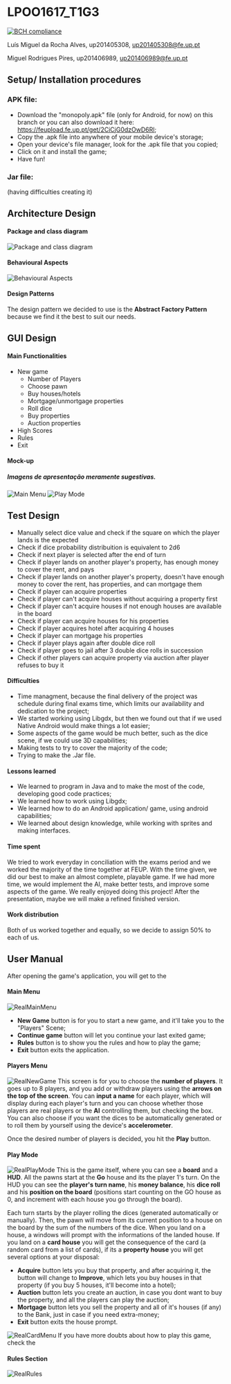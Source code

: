# LPOO1617_T1G3

[![BCH compliance](https://bettercodehub.com/edge/badge/gitinho/LPOO1617_T1G3?token=a9f436d5baec9e7f75c180d9acd03253f89cb92e)](https://bettercodehub.com/)

Luís Miguel da Rocha Alves, up201405308, up201405308@fe.up.pt

Miguel Rodrigues Pires, up201406989, up201406989@fe.up.pt

## Setup/ Installation procedures
### APK file:
- Download the "monopoly.apk" file (only for Android, for now) on this branch or you can also download it here: https://feupload.fe.up.pt/get/2CiCjG0dzOwD6Rl;
- Copy the .apk file into anywhere of your mobile device's storage;
- Open your device's file manager, look for the .apk file that you copied;
- Click on it and install the game;
- Have fun!

### Jar file:
(having difficulties creating it)
## Architecture Design
#### Package and class diagram
![Package and class diagram](README_rsc/Classes.png)
#### Behavioural Aspects
![Behavioural Aspects](README_rsc/Behavioural%20Aspects.png)
#### Design Patterns
The design pattern we decided to use is the **Abstract Factory Pattern** because we find it the best to suit our needs.
## GUI Design
#### Main Functionalities
- New game
  - Number of Players
  - Choose pawn
  - Buy houses/hotels
  - Mortgage/unmortgage properties
  - Roll dice
  - Buy properties
  - Auction properties
- High Scores
- Rules
- Exit
#### Mock-up
##### Imagens de apresentação meramente sugestivas.
![Main Menu](README_rsc/MonopolyMainMenu.jpg)
![Play Mode](README_rsc/MonopolyPlayMode.jpg)
## Test Design
- Manually select dice value and check if the square on which the player lands is the expected
- Check if dice probability distribuition is equivalent to 2d6
- Check if next player is selected after the end of turn
- Check if player lands on another player's property, has enough money to cover the rent, and pays
- Check if player lands on another player's property, doesn't have enough money to cover the rent, has properties, and can mortgage them
- Check if player can acquire properties
- Check if player can't acquire houses without acquiring a property first
- Check if player can't acquire houses if not enough houses are available in the board
- Check if player can acquire houses for his properties
- Check if player acquires hotel after acquiring 4 houses
- Check if player can mortgage his properties
- Check if player plays again after double dice roll
- Check if player goes to jail after 3 double dice rolls in succession
- Check if other players can acquire property via auction after player refuses to buy it
#### Difficulties
- Time managment, because the final delivery of the project was schedule during final exams time, which limits our availability and dedication to the project;
- We started working using Libgdx, but then we found out that if we used Native Android would make things a lot easier;
- Some aspects of the game would be much better, such as the dice scene, if we could use 3D capabilities;
- Making tests to try to cover the majority of the code;
- Trying to make the .Jar file.
#### Lessons learned
- We learned to program in Java and to make the most of the code, developing good code practices;
- We learned how to work using Libgdx;
- We learned how to do an Android application/ game, using android capabilities;
- We learned about design knowledge, while working with sprites and making interfaces.
#### Time spent
We tried to work everyday in conciliation with the exams period and we worked the majority of the time together at FEUP.
With the time given, we did our best to make an almost complete, playable game. If we had more time, we would implement the AI, make better tests, and improve some aspects of the game.
We really enjoyed doing this project! After the presentation, maybe we will make a refined finished version.
#### Work distribution
Both of us worked together and equally, so we decide to assign 50% to each of us.
## User Manual
After opening the game's application, you will get to the
#### Main Menu
![RealMainMenu](README_rsc/RealMainMenu.PNG)
- **New Game** button is for you to start a new game, and it'll take you to the "Players" Scene;
- **Continue game** button will let you continue your last exited game;
- **Rules** button is to show you the rules and how to play the game;
- **Exit** button exits the application.
#### Players Menu
![RealNewGame](README_rsc/RealNewGame.PNG)
This screen is for you to choose the **number of players**. It goes up to 8 players, and you add or withdraw players using the **arrows on the top of the screen**. You can **input a name** for each player, which will display during each player's turn and you can choose whether those players are real players or the **AI** controlling them, but checking the box. You can also choose if you want the dices to be automatically generated or to roll them by yourself using the device's **accelerometer**.

Once the desired number of players is decided, you hit the **Play** button.

#### Play Mode
![RealPlayMode](README_rsc/RealPlayMode.PNG)
This is the game itself, where you can see a **board** and a **HUD**. All the pawns start at the **Go** house and its the player 1's turn. On the HUD you can see the **player's turn name**, his **money balance**, his **dice roll** and his **position on the board** (positions start counting on the GO house as 0, and increment with each house you go through the board).

Each turn starts by the player rolling the dices (generated automatically or manually). Then, the pawn will move from its current position to a house on the board by the sum of the numbers of the dice. When you land on a house, a windows will prompt with the informations of the landed house. If you land on a **card house** you will get the consequence of the card (a random card from a list of cards), if its a **property house** you will get several options at your disposal:
- **Acquire** button lets you buy that property, and after acquiring it, the button will change to **Improve**, which lets you buy houses in that property (if you buy 5 houses, it'll become into a hotel);
- **Auction** button lets you create an auction, in case you dont want to buy the property, and all the players can play the auction;
- **Mortgage** button lets you sell the property and all of it's houses (if any) to the Bank, just in case if you need extra-money;
- **Exit** button exits the house prompt.

![RealCardMenu](README_rsc/RealCardMenu.PNG)
If you have more doubts about how to play this game, check the

#### Rules Section
![RealRules](README_rsc/RealRules.PNG)
